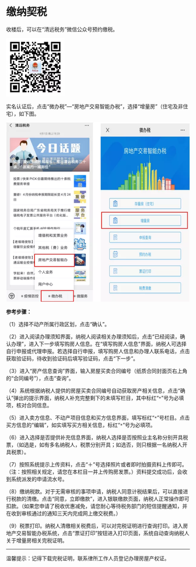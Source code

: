 # 缴纳契税

收楼后，可以在“清远税务”微信公众号预约缴税。

![](../_static/qy_tax_qrcode.png)



实名认证后，点击“微办税”—“房地产交易智能办税”，选择“增量房”（住宅及非住宅），如下图。

![](../_static/deed_tax_01.png)



**参考步骤：**

（1）选择不动产所属行政区划，点击“确认”。

（2）进入阅读办理须知界面，纳税人阅读相关办理须知后，点击“已经阅读，确认办理”，进入下一步填写购房人信息。在“填写购房人信息”界面，纳税人可选择自行申报或代理申报。若选择自行申报，填写购房人信息和办理人联系电话，点击获取验证码，待收到验证码后填写验证码，点击“下一步”。

（3）进入“房产信息查询”界面，输入房屋买卖合同编号（纸质合同封面页右上角的“合同编号”），点击“查询”。

（4）系统根据纳税人提供的房屋买卖合同编号自动获取房产相关信息，点击“确认”弹出的提示界面，纳税人补充完整剩下的未填写栏目，其中标红“`*`”号为必填项，核对合同信息。

（5）进入卖方信息、不动产项目信息和买方信息界面，填写标红“`*`”号栏目。点击买方信息的“编辑”，如实填写买方相关信息，标红“`*`”号为必填项。

（6）进入选择是否提供补充信息界面，纳税人选择是否按照业主名称分别开具税票，（如选是，如有多名纳税人，税票分别开具；如选否，则只根据一名纳税人开具税票）。

（7）按照系统提示上传资料，点击“＋”号选择照片或者即时拍摄资料上传即可。（注：按照相关规定，请您在本栏目一并上传购房发票。）资料提交成功后，会收到系统派发的申请流水号。

（8）缴纳税款。对于无需审核的事项申请，纳税人同意计税结果后，可以直接进行税款的清缴。点击“同意，立即缴款”，进入银联缴款页面，纳税人正常操作即可扣款。（如果您申请了税收优惠减免，请您耐心等待税务部门的短信提醒通知，并在收到审核通过的通知三天内完成网上缴交税费。）

（9）税票打印。纳税人清缴相关税费后，可以对完税证明进行查询打印。进入房地产交易智能办税系统，点击“票证打印”按钮进入打印页面，系统自动查询纳税人关于增量房相关完税证明。


---


温馨提示：记得下载完税证明，联系律所工作人员登记办理房屋产权证。